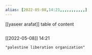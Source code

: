 ```yaml
---
alias: [2022-05-08,14:21,,,,,,,,,,,]
---
```

[[yaseer arafat]]
table of content
```toc
```

[[2022-05-08]] 14:21

```query
"palestine liberation organization"
```